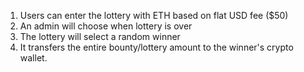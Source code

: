 1. Users can enter the lottery with ETH based on flat USD fee ($50)
2. An admin will choose when lottery is over
3. The lottery will select a random winner
4. It transfers the entire bounty/lottery amount to the winner's crypto wallet.
